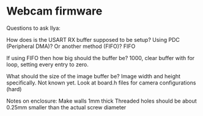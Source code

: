 # Webcam firmware 


Questions to ask Ilya:

How does is the USART RX buffer supposed to be setup? Using PDC (Peripheral DMA)? Or another method (FIFO)? FIFO

If using FIFO then how big should the buffer be? 1000, clear buffer with for loop, setting every entry to zero.

What should the size of the image buffer be? Image width and height specifically. Not known yet. Look at board.h files for camera configurations (hard)

Notes on enclosure:
Make walls 1mm thick
Threaded holes should be about 0.25mm smaller than the actual screw diameter

